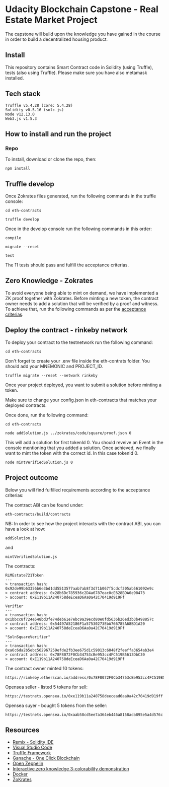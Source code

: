 # Udacity Blockchain Capstone - Real Estate Market Project

The capstone will build upon the knowledge you have gained in the course in order to build a decentralized housing product.

## Install

This repository contains Smart Contract code in Solidity (using Truffle), tests (also using Truffle).
Please make sure you have also metamask installed.

## Tech stack

```
Truffle v5.4.28 (core: 5.4.28)
Solidity v0.5.16 (solc-js)
Node v12.13.0
Web3.js v1.5.3
```

## How to install and run the project

### Repo

To install, download or clone the repo, then:

```
npm install
```

## Truffle develop

Once Zokrates files generated, run the following commands in the truffle console:

```
cd eth-contracts
```

```
truffle develop
```

Once in the develop console run the following commands in this order:

```
compile
```

```
migrate --reset
```

```
test
```

The 11 tests should pass and fulfill the acceptance criterias.

## Zero Knowledge - Zokrates

To avoid everyone being able to mint on demand, we have implemented a ZK proof together with Zokrates. Before minting a new token, the contract owner needs to add a solution that will be verified by a proof and witness. To achieve that, run the following commands as per the [acceptance criterias](https://classroom.udacity.com/nanodegrees/nd1309/parts/96a40469-83f5-47ff-bcb1-faf42f327320/modules/79892caa-fad4-421b-937f-67b7fdf87a77/lessons/e3cbd30f-a202-4379-977d-f38453a2d256/concepts/eda557f7-dde3-4152-96e7-f8ea8fb04d34).

## Deploy the contract - rinkeby network

To deploy your contract to the testnetwork run the following command:

```
cd eth-contracts
```

Don't forget to create your .env file inside the eth-contrats folder.
You should add your MNEMONIC and PROJECT_ID.

```
truffle migrate --reset --network rinkeby
```

Once your project deployed, you want to submit a solution before minting a token.

Make sure to change your config.json in eth-contracts that matches your deployed contracts.

Once done, run the following command:

```
cd eth-contracts
```

```
node addSolution.js ../zokrates/code/square/proof.json 0
```

This will add a solution for first tokenId 0.
You should reveive an Event in the console mentioning that you added a solution.
Once achieved, we finally want to mint the token with the correct id. In this case tokenId 0.

```
node mintVerifiedSolution.js 0
```

## Project outcome

Below you will find fulfilled requirements according to the acceptance criterias:

The contract ABI can be found under:

```
eth-contracts/build/contracts
```

NB: In order to see how the project interacts with the contract ABI, you can have a look at how:

```
addSolution.js
```

and

```
mintVerifiedSolution.js
```

The contracts:

```
RLMEstate721Token
---
> transaction hash: 0x92de99b63356b6e3bd1dd5513577aab7ab8f3d71b067f5cdcf305ab561092e9c
> contract address: 0x28b6Dc785936c2D4a6787eac0cE628BDA0e98473
> account: 0xE119b11A240758deEceaD6Aa0a42C70419d919Ff
```

```
Verifier
---
> transaction hash: 0x1bbcc8f724e548bd3fe74deb61e7ebc9a39ecd80e0fd5636b26ed3b3b498857c
> contract address: 0x54497A52186F1a57530273EbA766785A68BD1A20
> account: 0xE119b11A240758deEceaD6Aa0a42C70419d919Ff
```

```
"SolnSquareVerifier"
---
> transaction hash: 0xa6c6da2b5ebc562967259efde2fb3ee675d1c59013c6048f2feeffa3654ab3e4
> contract address: 0x78F8072F0Cb34753cBe953cc4FC519B5613DbC30
> account: 0xE119b11A240758deEceaD6Aa0a42C70419d919Ff
```

The contract owner minted 10 tokens:

```
https://rinkeby.etherscan.io/address/0x78F8072F0Cb34753cBe953cc4FC519B5613DbC30
```

Opensea seller - listed 5 tokens for sell:

```
https://testnets.opensea.io/0xe119b11a240758deecead6aa0a42c70419d919ff
```

Opensea suyer - bought 5 tokens from the seller:

```
https://testnets.opensea.io/0xaab58cd5ee7a364eb446a8158ada895e5a4d576c
```

## Resources

- [Remix - Solidity IDE](https://remix.ethereum.org/)
- [Visual Studio Code](https://code.visualstudio.com/)
- [Truffle Framework](https://truffleframework.com/)
- [Ganache - One Click Blockchain](https://truffleframework.com/ganache)
- [Open Zeppelin ](https://openzeppelin.org/)
- [Interactive zero knowledge 3-colorability demonstration](http://web.mit.edu/~ezyang/Public/graph/svg.html)
- [Docker](https://docs.docker.com/install/)
- [ZoKrates](https://github.com/Zokrates/ZoKrates)
